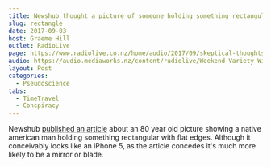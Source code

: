 ```yaml
---
title: Newshub thought a picture of someone holding something rectangular was newsworthy
slug: rectangle
date: 2017-09-03
host: Graeme Hill
outlet: RadioLive
page: https://www.radiolive.co.nz/home/audio/2017/09/skeptical-thoughts-with-mark-honeychurch.html
audio: https://audio.mediaworks.nz/content/radiolive/Weekend Variety Wireless/September/03_09_17_Skeptical.mp3
layout: Post
categories:
  - Pseudoscience
tabs:
  - TimeTravel
  - Conspiracy
---
```


Newshub [published an article](http://www.newshub.co.nz/home/entertainment/2017/08/80yo-painting-appears-to-show-native-american-man-using-a-smartphone.html) about an 80 year old picture showing a native american man holding something rectangular with flat edges. Although it conceivably looks like an iPhone 5, as the article concedes it's much more likely to be a mirror or blade.

<!-- more -->
